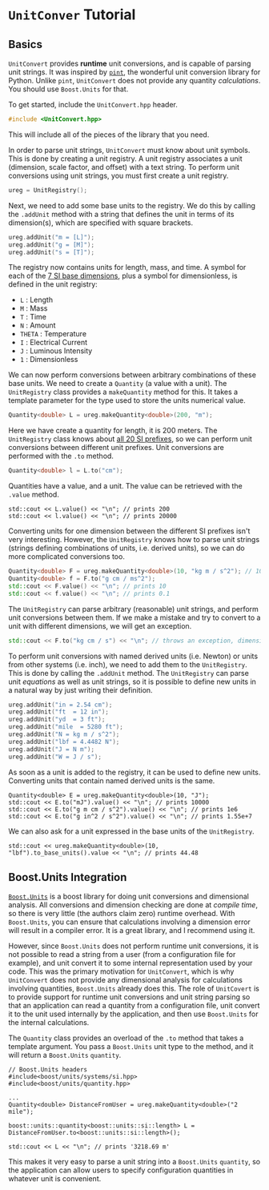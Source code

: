 # `UnitConver` Tutorial

## Basics

`UnitConvert` provides **runtime** unit conversions, and is capable of parsing unit strings. It was inspired
by [`pint`](https://pint.readthedocs.io/en/0.9/), the wonderful unit conversion library for Python. Unlike `pint`,
`UnitConvert` does not provide any quantity *calculations*. You should use `Boost.Units` for that.

To get started, include the `UnitConvert.hpp` header.
```cpp
#include <UnitConvert.hpp>
```
This will include all of the pieces of the library that you need.

In order to parse unit strings, `UnitConvert` must know about unit symbols. This is done by creating
a unit registry. A unit registry associates a unit (dimension, scale factor, and offset) with a text string.
To perform unit conversions using unit strings, you must first create a unit registry.
```cpp
ureg = UnitRegistry();
```
Next, we need to add some base units to the registry. We do this by calling the `.addUnit` method with a string
that defines the unit in terms of its dimension(s), which are specified with square brackets.
```cpp
ureg.addUnit("m = [L]");
ureg.addUnit("g = [M]");
ureg.addUnit("s = [T]");
```
The registry now contains units for length, mass, and time. A symbol for each of the [7 SI base dimensions](https://en.wikipedia.org/wiki/SI_base_unit), plus a symbol for dimensionless, is defined in the unit registry:
  - `L` : Length
  - `M` : Mass
  - `T` : Time
  - `N` : Amount
  - `THETA` : Temperature
  - `I` : Electrical Current
  - `J` : Luminous Intensity
  - `1` : Dimensionless

We can now perform conversions between arbitrary combinations of
these base units. We need to create a `Quantity` (a value with a unit). The `UnitRegistry` class provides a `makeQuantity` method
for this. It takes a template parameter for the type used to store the units numerical value.
```cpp
Quantity<double> L = ureg.makeQuantity<double>(200, "m");
```
Here we have create a quantity for length, it is 200 meters. The `UnitRegistry`
class knows about [all 20 SI prefixes](https://physics.nist.gov/cuu/Units/prefixes.html), so we can perform
unit conversions between different unit prefixes. Unit conversions are performed with the `.to` method.
```cpp
Quantity<double> l = L.to("cm");
```
Quantities have a value, and a unit. The value can be retrieved with the `.value` method.
```
std::cout << L.value() << "\n"; // prints 200
std::cout << l.value() << "\n"; // prints 20000
```
Converting units for one dimension between the different SI prefixes isn't very interesting. However, the `UnitRegistry` knows
how to parse unit strings (strings defining combinations of units, i.e. derived units), so we can do more complicated conversions too.
```cpp
Quantity<double> F = ureg.makeQuantity<double>(10, "kg m / s^2"); // 10 Newton
Quantity<double> f = F.to("g cm / ms^2");
std::cout << F.value() << "\n"; // prints 10
std::cout << f.value() << "\n"; // prints 0.1
```
The `UnitRegistry` can parse arbitrary (reasonable) unit strings, and perform unit conversions between them. If we make a mistake
and try to convert to a unit with different dimensions, we will get an exception.
```cpp
std::cout << F.to("kg cm / s") << "\n"; // throws an exception, dimensions don't match.
```
To perform unit conversions with named derived units (i.e. Newton) or units from other systems (i.e. inch), we need to add them
to the `UnitRegistry`. This is done by calling the `.addUnit` method. The
`UnitRegistry` can parse unit *equations* as well as unit strings, so it is
possible to define new units in a natural way by just writing their definition.
```cpp
ureg.addUnit("in = 2.54 cm");
ureg.addUnit("ft  = 12 in");
ureg.addUnit("yd  = 3 ft");
ureg.addUnit("mile  = 5280 ft");
ureg.addUnit("N = kg m / s^2");
ureg.addUnit("lbf = 4.4482 N");
ureg.addUnit("J = N m");
ureg.addUnit("W = J / s");
```
As soon as a unit is added to the registry, it can be used to define new units. Converting units that contain named derived units
is the same.
```
Quantity<double> E = ureg.makeQuantity<double>(10, "J");
std::cout << E.to("mJ").value() << "\n"; // prints 10000
std::cout << E.to("g m cm / s^2").value() << "\n"; // prints 1e6
std::cout << E.to("g in^2 / s^2").value() << "\n"; // prints 1.55e+7
```
We can also ask for a unit expressed in the base units of the `UnitRegistry`.
```
std::cout << ureg.makeQuantity<double>(10, "lbf").to_base_units().value << "\n"; // prints 44.48
```
## Boost.Units Integration
[`Boost.Units`](https://www.boost.org/doc/libs/1_71_0/doc/html/boost_units.html) is a boost library for doing unit conversions and dimensional
analysis. All conversions and dimension checking are done at *compile time*, so there is very little (the authors claim zero) runtime overhead.
With `Boost.Units`, you can ensure that calculations involving a dimension error will result in a compiler error. It is a great library, and
I recommend using it.

However, since `Boost.Units` does not perform runtime unit conversions, it is not possible to read a string from a user (from a configuration file
for example), and unit convert it to some internal representation used by your code. This was the primary motivation for `UnitConvert`, which
is why `UnitConvert` does not provide any dimensional analysis for calculations involving quantities, `Boost.Units` already does this.
The role of `UnitCovert` is to provide support for runtime unit conversions and unit string parsing so that an application can read a quantity
from a configuration file, unit convert it to the unit used internally by the
application, and then use `Boost.Units` for the internal calculations.

The `Quantity` class provides an overload of the `.to` method that takes a template argument. You pass a `Boost.Units` unit type to the method,
and it will return a `Boost.Units` `quantity`.
```
// Boost.Units headers
#include<boost/units/systems/si.hpp>
#include<boost/units/quantity.hpp>

...
Quantity<double> DistanceFromUser = ureg.makeQuantity<double>("2 mile");

boost::units::quantity<boost::units::si::length> L = DistanceFromUser.to<boost::units::si::length>();

std::cout << L << "\n"; // prints '3218.69 m'
```
This makes it very easy to parse a unit string into a `Boost.Units` `quantity`, so the application can allow users to specify configuration
quantities in whatever unit is convenient.





